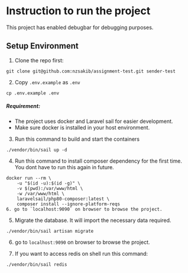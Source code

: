 # Instruction to run the project
This project has enabled debugbar for debugging purposes.
## Setup Environment
1. Clone the repo first: 
```
git clone git@github.com:nzsakib/assignment-test.git sender-test
```
2. Copy `.env.example` as `.env`
```
cp .env.example .env
```
##### Requirement: 
- The project uses docker and Laravel sail for easier development. 
- Make sure docker is installed in your host environment. 

3. Run this command to build and start the containers
```
./vendor/bin/sail up -d
```
4. Run this command to install composer dependency for the first time. You dont have to run this again in future.
```
docker run --rm \
    -u "$(id -u):$(id -g)" \
    -v $(pwd):/var/www/html \
    -w /var/www/html \
    laravelsail/php80-composer:latest \
    composer install --ignore-platform-reqs
6. go to `localhost:9090` on browser to browse the project.
```
5. Migrate the database. It will import the necessary data required.
```
./vendor/bin/sail artisan migrate
```
6. go to `localhost:9090` on browser to browse the project.


7. If you want to access redis on shell run this command: 
```
./vendor/bin/sail redis
```